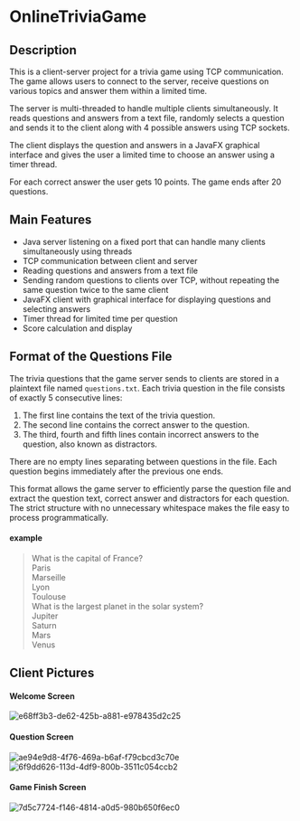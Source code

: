 # OnlineTriviaGame

## Description
This is a client-server project for a trivia game using TCP communication. The game allows users to connect to the server, receive questions on various topics and answer them within a limited time.

The server is multi-threaded to handle multiple clients simultaneously. It reads questions and answers from a text file, randomly selects a question and sends it to the client along with 4 possible answers using TCP sockets.

The client displays the question and answers in a JavaFX graphical interface and gives the user a limited time to choose an answer using a timer thread.

For each correct answer the user gets 10 points. The game ends after 20 questions.

## Main Features
* Java server listening on a fixed port that can handle many clients simultaneously using threads
* TCP communication between client and server
* Reading questions and answers from a text file
* Sending random questions to clients over TCP, without repeating the same question twice to the same client
* JavaFX client with graphical interface for displaying questions and selecting answers
* Timer thread for limited time per question
* Score calculation and display

## Format of the Questions File
The trivia questions that the game server sends to clients are stored in a plaintext file named `questions.txt`. Each trivia question in the file consists of exactly 5 consecutive lines:

1. The first line contains the text of the trivia question.
2. The second line contains the correct answer to the question.
3. The third, fourth and fifth lines contain incorrect answers to the question, also known as distractors.

There are no empty lines separating between questions in the file. Each question begins immediately after the previous one ends.

This format allows the game server to efficiently parse the question file and extract the question text, correct answer and distractors for each question. The strict structure with no unnecessary whitespace makes the file easy to process programmatically.

#### example 
>What is the capital of France? <br>
Paris <br>
Marseille <br>
Lyon <br>
Toulouse <br>
What is the largest planet in the solar system? <br>
Jupiter <br>
Saturn <br>
Mars <br>
Venus <br>

## Client Pictures 
#### Welcome Screen
![e68ff3b3-de62-425b-a881-e978435d2c25](https://github.com/gilkomi/OnlineTriviaGame/assets/144124159/47bc7a9d-61aa-4656-b8f2-909a6c0bebb2)

#### Question Screen
![ae94e9d8-4f76-469a-b6af-f79cbcd3c70e](https://github.com/gilkomi/OnlineTriviaGame/assets/144124159/42efa219-0823-4499-9fe4-699b095c66dc)
![6f9dd626-113d-4df9-800b-3511c054ccb2](https://github.com/gilkomi/OnlineTriviaGame/assets/144124159/3dc904de-434f-44fa-af4d-a638ab19e63b)

#### Game Finish Screen
![7d5c7724-f146-4814-a0d5-980b650f6ec0](https://github.com/gilkomi/OnlineTriviaGame/assets/144124159/261bcab5-d8a6-4e29-8da4-040d289a3ec5)


